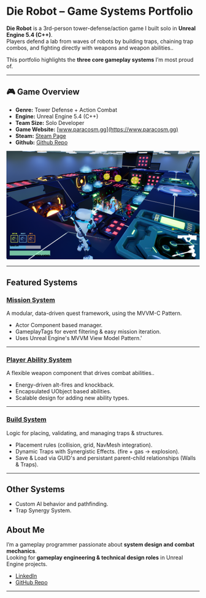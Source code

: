 ﻿# Die Robot – Game Systems Portfolio

**Die Robot** is a 3rd-person tower-defense/action game I built solo in **Unreal Engine 5.4 (C++)**.  
Players defend a lab from waves of robots by building traps, chaining trap combos, and fighting directly with weapons and weapon abilities..

This portfolio highlights the **three core gameplay systems** I’m most proud of.

---

## 🎮 Game Overview
- **Genre:** Tower Defense + Action Combat
- **Engine:** Unreal Engine 5.4 (C++)
- **Team Size:** Solo Developer
- **Game Website:** [www.paracosm.gg](https://www.paracosm.gg)
- **Steam:** [Steam Page](https://store.steampowered.com/app/3704770/Die_Robot/)
- **Github:** [Github Repo](https://github.com/unrealrobin/timbermvp)

![Gameplay Screenshot](./Portfolio/Images/GameplayScreenshot.png)

---

##  Featured Systems

### [Mission System](./Portfolio/MissionDeliverySystem.md)
A modular, data-driven quest framework, using the MVVM-C Pattern.
- Actor Component based manager.
- GameplayTags for event filtering & easy mission iteration.
- Uses Unreal Engine's MVVM View Model Pattern.'

---

### [Player Ability System](./Portfolio/PlayerCombatSystem.md)
A flexible weapon component that drives combat abilities..
- Energy-driven alt-fires and knockback.
- Encapsulated UObject based abilities.
- Scalable design for adding new ability types.

---

### [Build System](./Portfolio/BuildSystem.md)
Logic for placing, validating, and managing traps & structures.
- Placement rules (collision, grid, NavMesh integration).
- Dynamic Traps with Synergistic Effects. (fire + gas → explosion).
- Save & Load via GUID's and persistant parent-child relationships (Walls & Traps).

---

## Other Systems
 - Custom AI behavior and pathfinding.
 - Trap Synergy System.


##  About Me
I’m a gameplay programmer passionate about **system design and combat mechanics**.  
Looking for **gameplay engineering & technical design roles** in Unreal Engine projects.

- [LinkedIn](https://linkedin.com/in/robinlifshitz)
- [GitHub Repo](https://github.com/unrealrobin/timbermvp)

---

